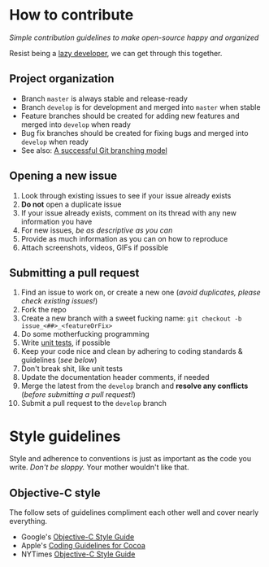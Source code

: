 # How to contribute

*Simple contribution guidelines to make open-source happy and organized*

Resist being a [lazy developer](http://1.bp.blogspot.com/-YD8Na5Mv4oY/USZJ0T5RKQI/AAAAAAAADnU/5U871_OaqRE/s1600/Ain-t-Nobody-Got-Time-Fo-Dat-sweet-brown-31241125-480-330.jpg), we can get through this together.

## Project organization

* Branch `master` is always stable and release-ready
* Branch `develop` is for development and merged into `master` when stable
* Feature branches should be created for adding new features and merged into `develop` when ready
* Bug fix branches should be created for fixing bugs and merged into `develop` when ready
* See also: [A successful Git branching model](http://nvie.com/posts/a-successful-git-branching-model)

## Opening a new issue

1. Look through existing issues to see if your issue already exists
2. **Do not** open a duplicate issue
3. If your issue already exists, comment on its thread with any new information you have
4. For new issues, *be as descriptive as you can*
5. Provide as much information as you can on how to reproduce
6. Attach screenshots, videos, GIFs if possible

## Submitting a pull request

1. Find an issue to work on, or create a new one (*avoid duplicates, please check existing issues!*)
2. Fork the repo
3. Create a new branch with a sweet fucking name: `git checkout -b issue_<##>_<featureOrFix>`
4. Do some motherfucking programming
5. Write [unit tests](http://nshipster.com/unit-testing), if possible
6. Keep your code nice and clean by adhering to coding standards & guidelines (*see below*)
7. Don't break shit, like unit tests
8. Update the documentation header comments, if needed
9. Merge the latest from the `develop` branch and **resolve any conflicts** (*before submitting a pull request!*)
10. Submit a pull request to the `develop` branch

# Style guidelines

Style and adherence to conventions is just as important as the code you write. *Don't be sloppy.* Your mother wouldn't like that.

## Objective-C style

The follow sets of guidelines compliment each other well and cover nearly everything.

* Google's [Objective-C Style Guide](http://google-styleguide.googlecode.com/svn/trunk/objcguide.xml)
* Apple's [Coding Guidelines for Cocoa](https://developer.apple.com/library/mac/documentation/Cocoa/Conceptual/CodingGuidelines/CodingGuidelines.html)
* NYTimes [Objective-C Style Guide](https://github.com/NYTimes/objective-c-style-guide)

